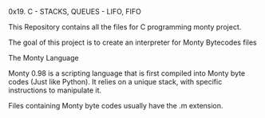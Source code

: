 0x19. C - STACKS, QUEUES - LIFO, FIFO


This Repository contains all the files for  C programming monty project.

The goal of this project is to create an interpreter for Monty Bytecodes files

The Monty Language

Monty 0.98 is a scripting language that is first compiled into Monty byte codes (Just like Python). It relies on a unique stack, with specific instructions to manipulate it.

Files containing Monty byte codes usually have the .m extension.
